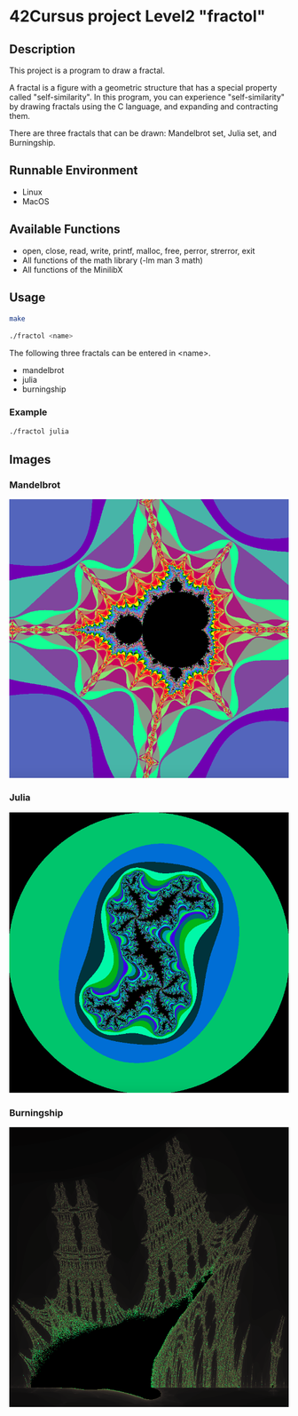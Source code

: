 # 42Cursus project Level2 "fractol"

## Description

This project is a program to draw a fractal.

A fractal is a figure with a geometric structure that has a special property called "self-similarity". In this program, you can experience "self-similarity" by drawing fractals using the C language, and expanding and contracting them.

There are three fractals that can be drawn: Mandelbrot set, Julia set, and Burningship.

## Runnable Environment

- Linux
- MacOS

## Available Functions

- open, close, read, write, printf, malloc, free, perror, strerror, exit
- All functions of the math library (-lm man 3 math)
- All functions of the MinilibX

## Usage

```bash
make
```
```bash
./fractol <name>
```
The following three fractals can be entered in \<name\>.
- mandelbrot
- julia
- burningship

### Example

```bash
./fractol julia
```
## Images
### Mandelbrot
<img src=images/mand.png>

### Julia
<img src=images/julia.png>

### Burningship
<img src=images/burn.png>
